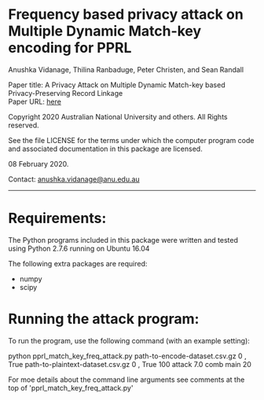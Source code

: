 Frequency based privacy attack on Multiple Dynamic Match-key encoding for PPRL
==============================================================================

Anushka Vidanage, Thilina Ranbaduge, Peter Christen, and Sean Randall

Paper title: A Privacy Attack on Multiple Dynamic Match-key based 
             Privacy-Preserving Record Linkage\
Paper URL: [here](https://www.ncbi.nlm.nih.gov/pmc/articles/PMC7893850/)

Copyright 2020 Australian National University and others.
All Rights reserved.

See the file LICENSE for the terms under which the computer program
code and associated documentation in this package are licensed.

08 February 2020.

Contact: anushka.vidanage@anu.edu.au

-------------------------------------------------------------------

Requirements:
=============

The Python programs included in this package were written and
tested using Python 2.7.6 running on Ubuntu 16.04

The following extra packages are required:
- numpy
- scipy

Running the attack program:
===========================

To run the program, use the following command (with an example setting):

  python pprl_match_key_freq_attack.py path-to-encode-dataset.csv.gz 
         0 , True path-to-plaintext-dataset.csv.gz 0 , True 100 attack 
         7.0 comb main 20

For moe details about the command line arguments see comments at the top of 
'pprl_match_key_freq_attack.py'
